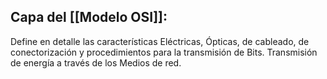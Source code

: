 ## Capa del [[Modelo OSI]]:
Define en detalle las características Eléctricas, Ópticas, de cableado, de conectorización y procedimientos para la transmisión de Bits. Transmisión de energía a través de los Medios de red.

